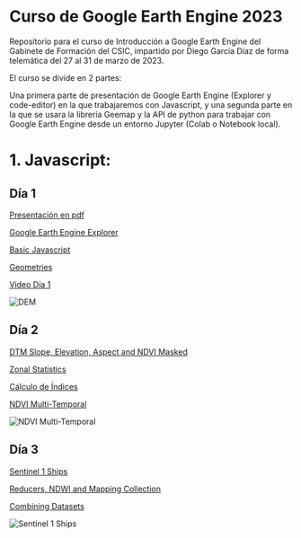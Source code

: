 # Curso de Google Earth Engine 2023

Repositorio para el curso de Introducción a Google Earth Engine del Gabinete de Formación del CSIC, impartido por Diego García Díaz de forma telemática del 27 al 31 de marzo de 2023.

El curso se divide en 2 partes:

Una primera parte de presentación de Google Earth Engine (Explorer y code-editor) en la que trabajaremos con Javascript, y una segunda parte en la que se usara la librería Geemap y la API de python para trabajar con Google Earth Engine desde un entorno Jupyter (Colab o Notebook local).

# 1. Javascript:

## Día 1

[Presentación en pdf](https://github.com/Digdgeo/GEE_Course_2023/blob/master/Dia1/Presentacion_dia_1.pdf)

[Google Earth Engine Explorer](https://explorer.earthengine.google.com/#workspace)

[Basic Javascript](https://github.com/Digdgeo/GEE_Course_2023/blob/master/Dia1/Javascript%20B%C3%A1sico.js)

[Geometries](https://github.com/Digdgeo/GEE_Course_2023/blob/master/Dia1/Geometries.js)

[Video Día 1](https://balanbbb.corp.csic.es/playback/presentation/2.3/8084dfc85fca717da4c1ec45ea4d414cfd63dddf-1679900201215?meetingId=8084dfc85fca717da4c1ec45ea4d414cfd63dddf-1679900201215)

![DEM](https://i.imgur.com/B6IZv2z.jpg)

## Día 2

[DTM Slope, Elevation, Aspect and NDVI Masked](https://media4.giphy.com/media/dBsUACbhvDROt9pbFO/giphy.gif?cid=ecf05e47oufszcjo153r6zv1hh175xw1l8gp95d1kafocuol&rid=giphy.gif&ct=g)

[Zonal Statistics](https://media4.giphy.com/media/dBsUACbhvDROt9pbFO/giphy.gif?cid=ecf05e47oufszcjo153r6zv1hh175xw1l8gp95d1kafocuol&rid=giphy.gif&ct=g)

[Cálculo de Índices](https://media4.giphy.com/media/dBsUACbhvDROt9pbFO/giphy.gif?cid=ecf05e47oufszcjo153r6zv1hh175xw1l8gp95d1kafocuol&rid=giphy.gif&ct=g)

[NDVI Multi-Temporal](https://media4.giphy.com/media/dBsUACbhvDROt9pbFO/giphy.gif?cid=ecf05e47oufszcjo153r6zv1hh175xw1l8gp95d1kafocuol&rid=giphy.gif&ct=g)

![NDVI Multi-Temporal](https://i.imgur.com/EyjG2av.jpg)

## Día 3

[Sentinel 1 Ships](https://giphy.com/gifs/reaction-explosion-government-13d2jHlSlxklVe)

[Reducers, NDWI and Mapping Collection](https://giphy.com/gifs/reaction-explosion-government-13d2jHlSlxklVe)

[Combining Datasets](https://giphy.com/gifs/reaction-explosion-government-13d2jHlSlxklVe)

![Sentinel 1 Ships](https://i.imgur.com/5QhgqlP.jpg)